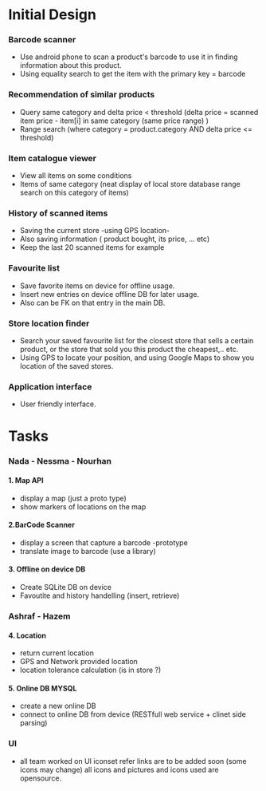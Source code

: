 Initial Design
===============

### Barcode scanner ###
+ Use android phone to scan a product's barcode to use it in finding information about this product.
+ Using equality search to get the item with the primary key = barcode
	           
### Recommendation of similar products ###
+ Query same category and delta price < threshold
	(delta price = scanned item price - item[i] in same category (same price range) )
+ Range search (where category = product.category AND delta price <= threshold)

### Item catalogue viewer ###
+ View all items on some conditions
+ Items of same category (neat display of local store database range search on this category of items)
           
### History of scanned items ###
+ Saving the current store -using GPS location-
+ Also saving information ( product bought, its price, ... etc)
+ Keep the last 20 scanned items for example

### Favourite list ###
+ Save favorite items on device for offline usage.
+ Insert new entries on device offline DB for later usage.
+ Also can be FK on that entry in the main DB.

### Store location finder ###
+ Search your saved favourite list for the closest store that sells a certain product, or the store that sold you this product the cheapest,.. etc. 
+ Using GPS to locate your position, and using Google Maps to show you location of the saved stores.

### Application interface ###
+ User friendly interface.


Tasks
======

### Nada - Nessma - Nourhan 

#### 1. Map API ####
+ display a map (just a proto type)
+ show markers of locations on the map

#### 2.BarCode Scanner ####
+ display a screen that capture a barcode -prototype
+ translate image to barcode (use a library)

#### 3. Offline on device DB ####
+ Create SQLite DB on device
+ Favoutite and history handelling (insert, retrieve)

### Ashraf - Hazem ###

#### 4. Location ####
+ return current location
+ GPS and Network provided location
+ location tolerance calculation (is in store ?)

#### 5. Online DB MYSQL ####
+ create a new online DB 
+ connect to online DB from device (RESTfull web service + clinet side parsing)


### UI ###
+ all team worked on UI 
iconset refer links are to be added soon (some icons may change)
all icons and pictures and icons used are opensource.

